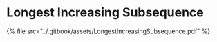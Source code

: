 # Longest Increasing Subsequence

{% file src="../.gitbook/assets/LongestIncreasingSubsequence.pdf" %}

